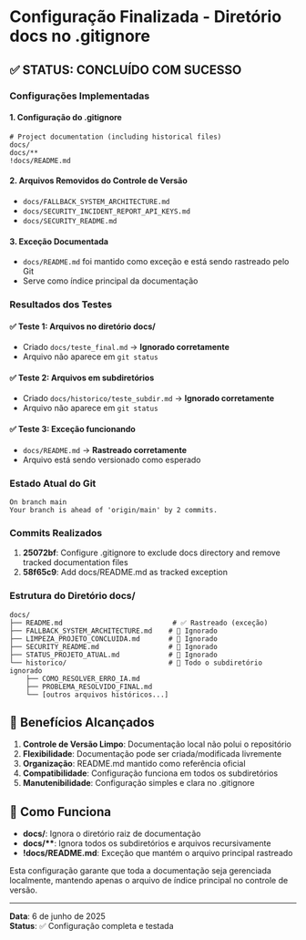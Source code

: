 # Configuração Finalizada - Diretório docs no .gitignore

## ✅ STATUS: CONCLUÍDO COM SUCESSO

### Configurações Implementadas

#### 1. **Configuração do .gitignore**
```gitignore
# Project documentation (including historical files)
docs/
docs/**
!docs/README.md
```

#### 2. **Arquivos Removidos do Controle de Versão**
- `docs/FALLBACK_SYSTEM_ARCHITECTURE.md`
- `docs/SECURITY_INCIDENT_REPORT_API_KEYS.md` 
- `docs/SECURITY_README.md`

#### 3. **Exceção Documentada**
- `docs/README.md` foi mantido como exceção e está sendo rastreado pelo Git
- Serve como índice principal da documentação

### Resultados dos Testes

#### ✅ Teste 1: Arquivos no diretório docs/
- Criado `docs/teste_final.md` → **Ignorado corretamente**
- Arquivo não aparece em `git status`

#### ✅ Teste 2: Arquivos em subdiretórios
- Criado `docs/historico/teste_subdir.md` → **Ignorado corretamente**
- Arquivo não aparece em `git status`

#### ✅ Teste 3: Exceção funcionando
- `docs/README.md` → **Rastreado corretamente**
- Arquivo está sendo versionado como esperado

### Estado Atual do Git
```
On branch main
Your branch is ahead of 'origin/main' by 2 commits.
```

### Commits Realizados
1. **25072bf**: Configure .gitignore to exclude docs directory and remove tracked documentation files
2. **58f65c9**: Add docs/README.md as tracked exception

### Estrutura do Diretório docs/
```
docs/
├── README.md                           # ✅ Rastreado (exceção)
├── FALLBACK_SYSTEM_ARCHITECTURE.md    # 🚫 Ignorado
├── LIMPEZA_PROJETO_CONCLUIDA.md       # 🚫 Ignorado
├── SECURITY_README.md                 # 🚫 Ignorado
├── STATUS_PROJETO_ATUAL.md            # 🚫 Ignorado
└── historico/                         # 🚫 Todo o subdiretório ignorado
    ├── COMO_RESOLVER_ERRO_IA.md
    ├── PROBLEMA_RESOLVIDO_FINAL.md
    └── [outros arquivos históricos...]
```

## 🎯 Benefícios Alcançados

1. **Controle de Versão Limpo**: Documentação local não polui o repositório
2. **Flexibilidade**: Documentação pode ser criada/modificada livremente
3. **Organização**: README.md mantido como referência oficial
4. **Compatibilidade**: Configuração funciona em todos os subdiretórios
5. **Manutenibilidade**: Configuração simples e clara no .gitignore

## 🔧 Como Funciona

- **docs/**: Ignora o diretório raiz de documentação
- **docs/\*\***: Ignora todos os subdiretórios e arquivos recursivamente
- **!docs/README.md**: Exceção que mantém o arquivo principal rastreado

Esta configuração garante que toda a documentação seja gerenciada localmente, 
mantendo apenas o arquivo de índice principal no controle de versão.

---
**Data**: 6 de junho de 2025  
**Status**: ✅ Configuração completa e testada
